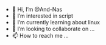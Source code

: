 - 👋 Hi, I’m @And-Nas
- 👀 I’m interested in script 
- 🌱 I’m currently learning about linux
- 💞️ I’m looking to collaborate on ...
- 📫 How to reach me ...

<!---
And-Nas/And-Nas is a ✨ special ✨ repository because its `README.md` (this file) appears on your GitHub profile.
You can click the Preview link to take a look at your changes.
--->
